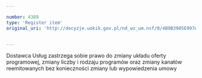 ```yaml
---

number: 4389
type: 'Register item'
original_uri: 'http://decyzje.uokik.gov.pl/nd_wz_um.nsf/0/4B9B3905E997ADEBC1257B36003DB7B7?OpenDocument'


---
```


Dostawca Usług zastrzega sobie prawo do zmiany układu oferty programowej, zmiany liczby i rodzaju programów oraz zmiany kanałów reemitowanych bez konieczności zmiany lub wypowiedzenia umowy
